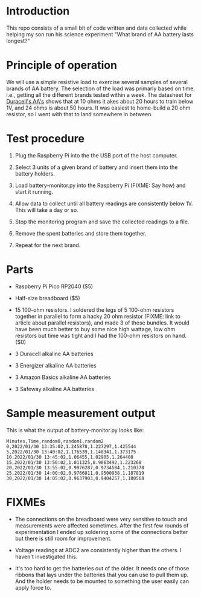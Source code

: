 # Introduction

This repo consists of a small bit of code written and data collected
while helping my son run his science experiment "What brand of AA
battery lasts longest?"

# Principle of operation

We will use a simple resistive load to exercise several samples of
several brands of AA battery.  The selection of the load was primarly
based on time, i.e., getting all the different brands tested within a
week.  The datasheet for [Duracell's
AA's](https://www.duracell.com/wp-content/uploads/2020/02/MN15US11191.pdf)
shows that at 10 ohms it akes about 20 hours to train below 1V, and 24
ohms is about 50 hours.  It was easiest to home-build a 20 ohm
resistor, so I went with that to land somewhere in between.

# Test procedure

1. Plug the Raspberry Pi into the the USB port of the host computer.

1. Select 3 units of a given brand of battery and insert them into the
battery holders.

1. Load battery-monitor.py into the Raspberry Pi (FIXME: Say how) and start it running.

1. Allow data to collect until all battery readings are consistently
below 1V.  This will take a day or so.

1. Stop the monitoring program and save the collected readings to a file.

1. Remove the spent batteries and store them together.

1. Repeat for the next brand.

# Parts

* Raspberry Pi Pico RP2040 ($5)
* Half-size breadboard ($5)

* 15 100-ohm resistors.  I soldered the legs of 5 100-ohm resistors
  together in parallel to form a hacky 20 ohm resistor (FIXME: link to article about parallel resistors), and made 3 of
  these bundles. It would have been much better to buy some nice high
  wattage, low ohm resistors but time was tight and I had the 100-ohm
  resistors on hand.  ($0)

* 3 Duracell alkaline AA batteries
* 3 Energizer alkaline AA batteries
* 3 Amazon Basics alkaline AA batteries
* 3 Safeway alkaline AA batteries

# Sample measurement output

This is what the output of battery-monitor.py looks like:

    Minutes,Time,random0,random1,random2
    0,2022/01/30 13:35:02,1.245878,1.227297,1.425544
    5,2022/01/30 13:40:02,1.176539,1.148341,1.373175
    10,2022/01/30 13:45:02,1.06455,1.02905,1.264408
    15,2022/01/30 13:50:02,1.011325,0.9863492,1.223268
    20,2022/01/30 13:55:02,0.9976287,0.9734584,1.210378
    25,2022/01/30 14:00:02,0.9766811,0.9500938,1.187819
    30,2022/01/30 14:05:02,0.9637903,0.9404257,1.180568

# FIXMEs

* The connections on the breadboard were very sensitive to touch and
  measurements were affected sometimes.  After the first few rounds of
  experimentation I ended up soldering some of the connections better
  but there is still room for improvement.

* Voltage readings at ADC2 are consistently higher than the others.  I
  haven't investigated this.

* It's too hard to get the batteries out of the older.  It needs one
  of those ribbons that lays under the batteries that you can use to
  pull them up.  And the holder needs to be mounted to something the
  user easily can apply force to.


